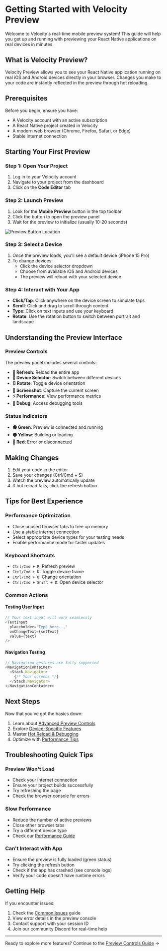 # Getting Started with Velocity Preview

Welcome to Velocity's real-time mobile preview system! This guide will help you get up and running with previewing your React Native applications on real devices in minutes.

## What is Velocity Preview?

Velocity Preview allows you to see your React Native application running on real iOS and Android devices directly in your browser. Changes you make to your code are instantly reflected in the preview through hot reloading.

## Prerequisites

Before you begin, ensure you have:

- A Velocity account with an active subscription
- A React Native project created in Velocity
- A modern web browser (Chrome, Firefox, Safari, or Edge)
- Stable internet connection

## Starting Your First Preview

### Step 1: Open Your Project

1. Log in to your Velocity account
2. Navigate to your project from the dashboard
3. Click on the **Code Editor** tab

### Step 2: Launch Preview

1. Look for the **Mobile Preview** button in the top toolbar
2. Click the button to open the preview panel
3. Wait for the preview to initialize (usually 10-20 seconds)

![Preview Button Location](../images/preview-button.png)

### Step 3: Select a Device

1. Once the preview loads, you'll see a default device (iPhone 15 Pro)
2. To change devices:
   - Click the device selector dropdown
   - Choose from available iOS and Android devices
   - The preview will reload with your selected device

### Step 4: Interact with Your App

- **Click/Tap**: Click anywhere on the device screen to simulate taps
- **Scroll**: Click and drag to scroll through content
- **Type**: Click on text inputs and use your keyboard
- **Rotate**: Use the rotation button to switch between portrait and landscape

## Understanding the Preview Interface

### Preview Controls

The preview panel includes several controls:

- **🔄 Refresh**: Reload the entire app
- **📱 Device Selector**: Switch between different devices
- **🔃 Rotate**: Toggle device orientation
- **📸 Screenshot**: Capture the current screen
- **⚡ Performance**: View performance metrics
- **🐛 Debug**: Access debugging tools

### Status Indicators

- **🟢 Green**: Preview is connected and running
- **🟡 Yellow**: Building or loading
- **🔴 Red**: Error or disconnected

## Making Changes

1. Edit your code in the editor
2. Save your changes (Ctrl/Cmd + S)
3. Watch the preview automatically update
4. If hot reload fails, click the refresh button

## Tips for Best Experience

### Performance Optimization

- Close unused browser tabs to free up memory
- Use a stable internet connection
- Select appropriate device types for your testing needs
- Enable performance mode for faster updates

### Keyboard Shortcuts

- `Ctrl/Cmd + R`: Refresh preview
- `Ctrl/Cmd + D`: Toggle device frame
- `Ctrl/Cmd + O`: Change orientation
- `Ctrl/Cmd + Shift + D`: Open device selector

### Common Actions

#### Testing User Input
```javascript
// Your text input will work seamlessly
<TextInput
  placeholder="Type here..."
  onChangeText={setText}
  value={text}
/>
```

#### Navigation Testing
```javascript
// Navigation gestures are fully supported
<NavigationContainer>
  <Stack.Navigator>
    {/* Your screens */}
  </Stack.Navigator>
</NavigationContainer>
```

## Next Steps

Now that you've got the basics down:

1. Learn about [Advanced Preview Controls](./preview-controls.md)
2. Explore [Device-Specific Features](./device-selection.md)
3. Master [Hot Reload & Debugging](./hot-reload.md)
4. Optimize with [Performance Tips](./performance-tips.md)

## Troubleshooting Quick Tips

### Preview Won't Load
- Check your internet connection
- Ensure your project builds successfully
- Try refreshing the page
- Check the browser console for errors

### Slow Performance
- Reduce the number of active previews
- Close other browser tabs
- Try a different device type
- Check our [Performance Guide](./performance-tips.md)

### Can't Interact with App
- Ensure the preview is fully loaded (green status)
- Try clicking the refresh button
- Check if the app has crashed (see console logs)
- Verify your code doesn't have runtime errors

## Getting Help

If you encounter issues:

1. Check the [Common Issues](../troubleshooting/common-issues.md) guide
2. View error details in the preview console
3. Contact support with your session ID
4. Join our community Discord for real-time help

---

Ready to explore more features? Continue to the [Preview Controls Guide](./preview-controls.md) →